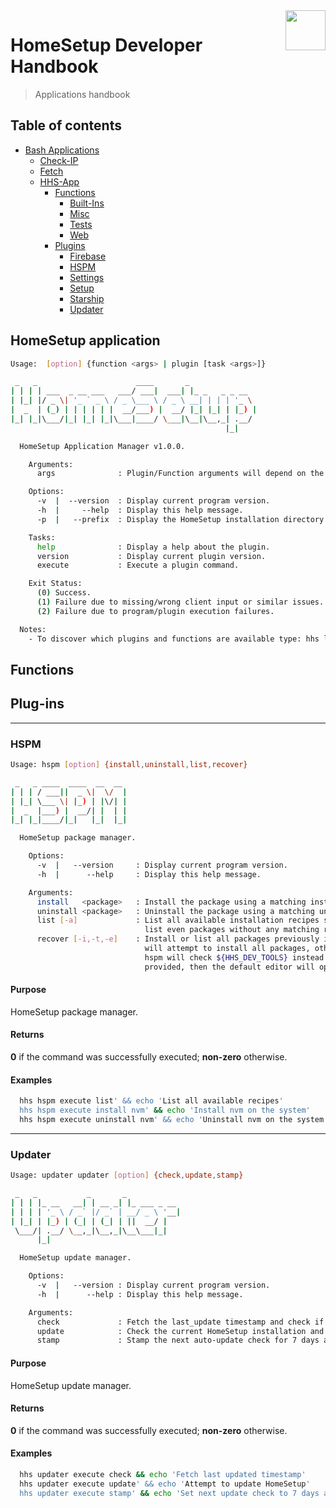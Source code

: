 <img src="https://iili.io/HvtxC1S.png" width="64" height="64" align="right" />

# HomeSetup Developer Handbook
>
> Applications handbook

## Table of contents

<!-- toc -->

- [Bash Applications](../../applications.md)
  - [Check-IP](check-ip.md#check-ip)
  - [Fetch](fetch.md#fetch)
  - [HHS-App](hhs-app.md#homesetup-application)
    - [Functions](hhs-app.md#functions)
      - [Built-Ins](hhs-app/functions/built-ins.md)
      - [Misc](hhs-app/functions/misc.md)
      - [Tests](hhs-app/functions/tests.md)
      - [Web](hhs-app/functions/web.md)
    - [Plugins](hhs-app.md#plug-ins)
      - [Firebase](hhs-app/plugins/firebase.md)
      - [HSPM](hhs-app/plugins/hspm.md)
      - [Settings](hhs-app/plugins/settings.md)
      - [Setup](hhs-app/plugins/setup.md)
      - [Starship](hhs-app/plugins/starship.md)
      - [Updater](hhs-app/plugins/updater.md)

<!-- tocstop -->

## HomeSetup application

```bash
Usage:  [option] {function <args> | plugin [task <args>]}

 _   _                      ____       _
| | | | ___  _ __ ___   ___/ ___|  ___| |_ _   _ _ __
| |_| |/ _ \| '_ ` _ \ / _ \___ \ / _ \ __| | | | '_ \
|  _  | (_) | | | | | |  __/___) |  __/ |_| |_| | |_) |
|_| |_|\___/|_| |_| |_|\___|____/ \___|\__|\__,_| .__/
                                                |_|

  HomeSetup Application Manager v1.0.0.

    Arguments:
      args              : Plugin/Function arguments will depend on the plugin/functions and may be required or not.

    Options:
      -v  |  --version  : Display current program version.
      -h  |     --help  : Display this help message.
      -p  |   --prefix  : Display the HomeSetup installation directory.

    Tasks:
      help              : Display a help about the plugin.
      version           : Display current plugin version.
      execute           : Execute a plugin command.

    Exit Status:
      (0) Success.
      (1) Failure due to missing/wrong client input or similar issues.
      (2) Failure due to program/plugin execution failures.

  Notes:
    - To discover which plugins and functions are available type: hhs list
```

## Functions

## Plug-ins


------

### HSPM

```bash
Usage: hspm [option] {install,uninstall,list,recover}

 _   _ ____  ____  __  __
| | | / ___||  _ \|  \/  |
| |_| \___ \| |_) | |\/| |
|  _  |___) |  __/| |  | |
|_| |_|____/|_|   |_|  |_|

  HomeSetup package manager.

    Options:
      -v  |   --version     : Display current program version.
      -h  |      --help     : Display this help message.

    Arguments:
      install   <package>   : Install the package using a matching installation recipe.
      uninstall <package>   : Uninstall the package using a matching uninstallation recipe.
      list [-a]             : List all available installation recipes specified by ${HHS_DEV_TOOLS}. If -a is provided,
                              list even packages without any matching recipe.
      recover [-i,-t,-e]    : Install or list all packages previously installed by hspm. If -i is provided, then hspm
                              will attempt to install all packages, otherwise the list is displayed. If -t is provided
                              hspm will check ${HHS_DEV_TOOLS} instead of previously installed packages. If -e is
                              provided, then the default editor will open the recovery file.
```

#### **Purpose**

HomeSetup package manager.

#### **Returns**

**0** if the command was successfully executed; **non-zero** otherwise.

#### **Examples**

```bash
  hhs hspm execute list' && echo 'List all available recipes'
  hhs hspm execute install nvm' && echo 'Install nvm on the system'
  hhs hspm execute uninstall nvm' && echo 'Uninstall nvm on the system'
```

------

### Updater

```bash
Usage: updater updater [option] {check,update,stamp}

 _   _           _       _
| | | |_ __   __| | __ _| |_ ___ _ __
| | | | '_ \ / _` |/ _` | __/ _ \ '__|
| |_| | |_) | (_| | (_| | ||  __/ |
 \___/| .__/ \__,_|\__,_|\__\___|_|
      |_|

  HomeSetup update manager.

    Options:
      -v  |   --version : Display current program version.
      -h  |      --help : Display this help message.

    Arguments:
      check             : Fetch the last_update timestamp and check if HomeSetup needs to be updated.
      update            : Check the current HomeSetup installation and look for updates.
      stamp             : Stamp the next auto-update check for 7 days ahead.
```

#### **Purpose**

HomeSetup update manager.

#### **Returns**

**0** if the command was successfully executed; **non-zero** otherwise.

#### **Examples**

```bash
  hhs updater execute check && echo 'Fetch last updated timestamp'
  hhs updater execute update' && echo 'Attempt to update HomeSetup'
  hhs updater execute stamp' && echo 'Set next update check to 7 days ahead'
```
